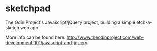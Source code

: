 # sketchpad
The Odin Project's Javascript/jQuery project, building a simple etch-a-sketch web app

More info can be found here: http://www.theodinproject.com/web-development-101/javascript-and-jquery
